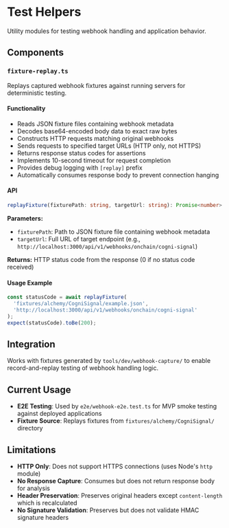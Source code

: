# Test Helpers

Utility modules for testing webhook handling and application behavior.

## Components

### `fixture-replay.ts`
Replays captured webhook fixtures against running servers for deterministic testing.

#### Functionality
- Reads JSON fixture files containing webhook metadata
- Decodes base64-encoded body data to exact raw bytes
- Constructs HTTP requests matching original webhooks
- Sends requests to specified target URLs (HTTP only, not HTTPS)
- Returns response status codes for assertions
- Implements 10-second timeout for request completion
- Provides debug logging with `[replay]` prefix
- Automatically consumes response body to prevent connection hanging

#### API
```typescript
replayFixture(fixturePath: string, targetUrl: string): Promise<number>
```

**Parameters:**
- `fixturePath`: Path to JSON fixture file containing webhook metadata
- `targetUrl`: Full URL of target endpoint (e.g., `http://localhost:3000/api/v1/webhooks/onchain/cogni-signal`)

**Returns:** HTTP status code from the response (0 if no status code received)

#### Usage Example
```typescript
const statusCode = await replayFixture(
  'fixtures/alchemy/CogniSignal/example.json',
  'http://localhost:3000/api/v1/webhooks/onchain/cogni-signal'
);
expect(statusCode).toBe(200);
```

## Integration
Works with fixtures generated by `tools/dev/webhook-capture/` to enable record-and-replay testing of webhook handling logic.

## Current Usage
- **E2E Testing**: Used by `e2e/webhook-e2e.test.ts` for MVP smoke testing against deployed applications
- **Fixture Source**: Replays fixtures from `fixtures/alchemy/CogniSignal/` directory

## Limitations
- **HTTP Only**: Does not support HTTPS connections (uses Node's `http` module)
- **No Response Capture**: Consumes but does not return response body for analysis
- **Header Preservation**: Preserves original headers except `content-length` which is recalculated
- **No Signature Validation**: Preserves but does not validate HMAC signature headers
